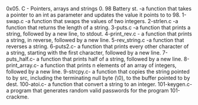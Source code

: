 0x05. C - Pointers, arrays and strings
0. 98 Battery st. -a function that takes a pointer to an int as parameter and updates the value it points to to 98.
1-swap.c -a function that swaps the values of two integers.
2-strlen.c -a function that returns the length of a string.
3-puts.c -a function that prints a string, followed by a new line, to stdout.
4-print_rev.c - a function that prints a string, in reverse, followed by a new line.
5-rev_string.c -a function that reverses a string.
6-puts2.c- a function that prints every other character of a string, starting with the first character, followed by a new line.
7-puts_half.c- a function that prints half of a string, followed by a new line.
8-print_array.c- a function that prints n elements of an array of integers, followed by a new line.
9-strcpy.c- a function that copies the string pointed to by src, including the terminating null byte (\0), to the buffer pointed to by dest.
100-atoi.c- a function that convert a string to an integer.
101-keygen.c- a program that generates random valid passwords for the program 101-crackme.

